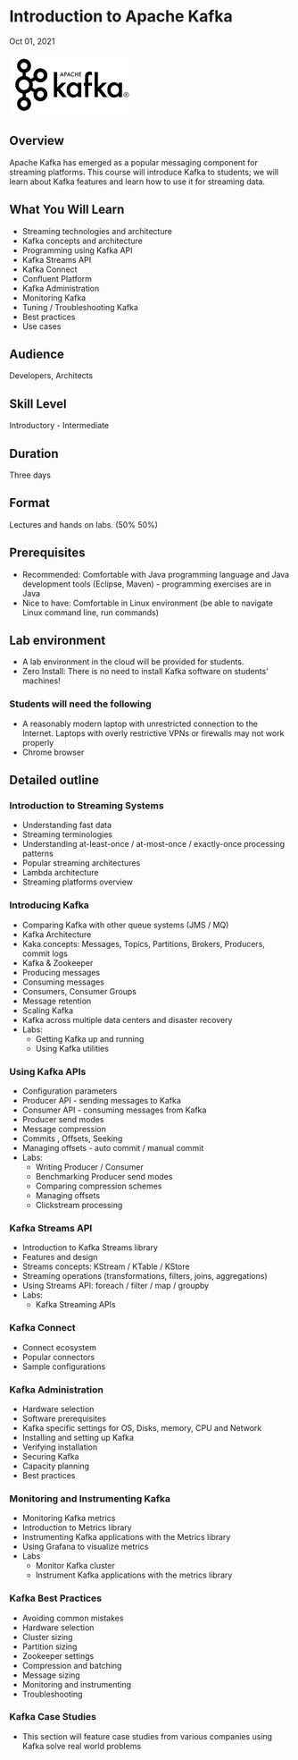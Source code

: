 # Introduction to Apache Kafka

Oct 01, 2021

![](../assets/images/logos/kafka-logo-2.png)

## Overview

Apache Kafka has emerged as a popular messaging component for streaming platforms. This course will introduce Kafka to students; we will learn about Kafka features and learn how to use it for streaming data.

## What You Will Learn

* Streaming technologies and architecture
* Kafka concepts and architecture
* Programming using Kafka API
* Kafka Streams API
* Kafka Connect
* Confluent Platform
* Kafka Administration
* Monitoring Kafka
* Tuning / Troubleshooting Kafka
* Best practices
* Use cases

## Audience

Developers, Architects

## Skill Level

Introductory - Intermediate

## Duration

Three days

## Format

Lectures and hands on labs. (50%   50%)

## Prerequisites

* Recommended: Comfortable with Java programming language and Java development tools (Eclipse, Maven)  -  programming exercises are in Java
* Nice to have: Comfortable in Linux environment (be able to navigate Linux command line, run commands)

## Lab environment

* A lab environment in the cloud will be provided for students.
* Zero Install: There is no need to install Kafka software on students' machines!

### Students will need the following

* A reasonably modern laptop with unrestricted connection to the Internet.  Laptops with overly restrictive VPNs or firewalls may not work properly
* Chrome browser

## Detailed outline

### Introduction to Streaming Systems

* Understanding fast data
* Streaming terminologies
* Understanding at-least-once / at-most-once / exactly-once processing patterns
* Popular streaming architectures
* Lambda architecture
* Streaming platforms overview

### Introducing Kafka

* Comparing Kafka with other queue systems (JMS / MQ)
* Kafka Architecture
* Kaka concepts: Messages, Topics, Partitions, Brokers, Producers, commit logs
* Kafka & Zookeeper
* Producing messages
* Consuming messages
* Consumers, Consumer Groups
* Message retention
* Scaling Kafka
* Kafka across multiple data centers and disaster recovery
* Labs:
  - Getting Kafka up and running
  - Using Kafka utilities

### Using Kafka APIs

* Configuration parameters
* Producer API - sending messages to Kafka
* Consumer API - consuming messages from Kafka
* Producer send modes
* Message compression
* Commits , Offsets, Seeking
* Managing offsets - auto commit / manual commit
* Labs:
  - Writing Producer / Consumer
  - Benchmarking Producer send modes
  - Comparing compression schemes
  - Managing offsets
  - Clickstream processing

### Kafka Streams API

* Introduction to Kafka Streams library
* Features and design
* Streams concepts: KStream / KTable / KStore
* Streaming operations (transformations, filters, joins, aggregations)
* Using Streams API: foreach / filter / map / groupby
* Labs:
  - Kafka Streaming APIs

### Kafka Connect

* Connect ecosystem
* Popular connectors
* Sample configurations

### Kafka Administration

* Hardware selection
* Software prerequisites
* Kafka specific settings for OS, Disks, memory, CPU and Network
* Installing and setting up Kafka
* Verifying installation
* Securing Kafka
* Capacity planning
* Best practices

### Monitoring and Instrumenting Kafka

* Monitoring Kafka metrics
* Introduction to Metrics library
* Instrumenting Kafka applications with the Metrics library
* Using Grafana to visualize metrics
* Labs
    - Monitor Kafka cluster
    - Instrument Kafka applications with the metrics library

### Kafka Best Practices

* Avoiding common mistakes
* Hardware selection
* Cluster sizing
* Partition sizing
* Zookeeper settings
* Compression and batching
* Message sizing
* Monitoring and instrumenting
* Troubleshooting

### Kafka Case Studies

* This section will feature case studies from various companies using Kafka solve real world problems
